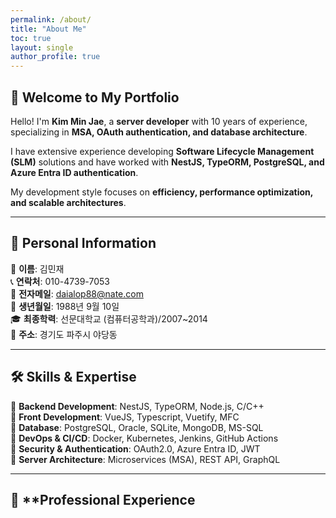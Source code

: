 ```yaml
---
permalink: /about/
title: "About Me"
toc: true
layout: single
author_profile: true
---
```


## 👋 Welcome to My Portfolio

Hello! I'm **Kim Min Jae**, a **server developer** with 10 years of experience, specializing in **MSA, OAuth authentication, and database architecture**.

I have extensive experience developing **Software Lifecycle Management (SLM)** solutions and have worked with **NestJS, TypeORM, PostgreSQL, and Azure Entra ID authentication**.

My development style focuses on **efficiency, performance optimization, and scalable architectures**.

---

## 📌 **Personal Information**

💼 **이름**: 김민재  
📞 **연락처**: 010-4739-7053  
📧 **전자메일**: [daialop88@nate.com](mailto:daialop88@nate.com)  
🎂 **생년월일**: 1988년 9월 10일  
🎓 **최종학력**: 선문대학교 (컴퓨터공학과)/2007~2014  
🏡 **주소**: 경기도 파주시 야당동

---

## 🛠️ **Skills & Expertise**

🔹 **Backend Development**: NestJS, TypeORM, Node.js, C/C++  
🔹 **Front Development**: VueJS, Typescript, Vuetify, MFC  
🔹 **Database**: PostgreSQL, Oracle, SQLite, MongoDB, MS-SQL  
🔹 **DevOps & CI/CD**: Docker, Kubernetes, Jenkins, GitHub Actions  
🔹 **Security & Authentication**: OAuth2.0, Azure Entra ID, JWT  
🔹 **Server Architecture**: Microservices (MSA), REST API, GraphQL

---

## 📌 \*\*Professional Experience
